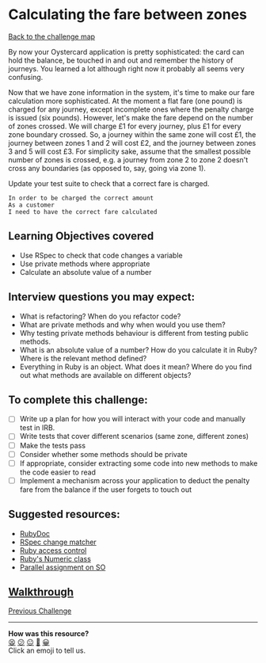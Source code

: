 # Calculating the fare between zones

[Back to the challenge map](README.md)

By now your Oystercard application is pretty sophisticated: the card can hold the balance, be touched in and out and remember the history of journeys. You learned a lot although right now it probably all seems very confusing.

Now that we have zone information in the system, it's time to make our fare calculation more sophisticated. At the moment a flat fare (one pound) is charged for any journey, except incomplete ones where the penalty charge is issued (six pounds). However, let's make the fare depend on the number of zones crossed. We will charge £1  for every journey, plus £1 for every zone boundary crossed. So, a journey within the same zone will cost £1, the journey between zones 1 and 2 will cost £2, and the journey between zones 3 and 5 will cost £3. For simplicity sake, assume that the smallest possible number of zones is crossed, e.g. a journey from zone 2 to zone 2 doesn't cross any boundaries (as opposed to, say, going via zone 1).

Update your test suite to check that a correct fare is charged.

```
In order to be charged the correct amount
As a customer
I need to have the correct fare calculated
```

## Learning Objectives covered
- Use RSpec to check that code changes a variable
- Use private methods where appropriate
- Calculate an absolute value of a number

## Interview questions you may expect:
- What is refactoring? When do you refactor code?
- What are private methods and why when would you use them?
- Why testing private methods behaviour is different from testing public methods.
- What is an absolute value of a number? How do you calculate it in Ruby? Where is the relevant method defined?
- Everything in Ruby is an object. What does it mean? Where do you find out what methods are available on different objects?

## To complete this challenge:
- [ ] Write up a plan for how you will interact with your code and manually test in IRB.
- [ ] Write tests that cover different scenarios (same zone, different zones)
- [ ] Make the tests pass
- [ ] Consider whether some methods should be private
- [ ] If appropriate, consider extracting some code into new methods to make the code easier to read
- [ ] Implement a mechanism across your application to deduct the penalty fare from the balance if the user forgets to touch out

## Suggested resources:
- [RubyDoc](http://ruby-doc.org/core-2.2.2/)
- [RSpec change matcher](https://www.relishapp.com/rspec/rspec-expectations/docs/built-in-matchers/change-matcher)
- [Ruby access control](http://rubylearning.com/satishtalim/ruby_access_control.html)
- [Ruby's Numeric class](http://ruby-doc.org/core-2.2.0/Numeric.html)
- [Parallel assignment on SO](http://stackoverflow.com/questions/2895957/parallel-assignment-operator-in-ruby)

## [Walkthrough](walkthroughs/16_fare_for_zones.md)

[Previous Challenge](15_extracting_journey_log.md) 

<!-- BEGIN GENERATED SECTION DO NOT EDIT -->

---

**How was this resource?**  
[😫](https://airtable.com/shrUJ3t7KLMqVRFKR?prefill_Repository=makersacademy/course&prefill_File=oystercard/16_fare_for_zones.md&prefill_Sentiment=😫) [😕](https://airtable.com/shrUJ3t7KLMqVRFKR?prefill_Repository=makersacademy/course&prefill_File=oystercard/16_fare_for_zones.md&prefill_Sentiment=😕) [😐](https://airtable.com/shrUJ3t7KLMqVRFKR?prefill_Repository=makersacademy/course&prefill_File=oystercard/16_fare_for_zones.md&prefill_Sentiment=😐) [🙂](https://airtable.com/shrUJ3t7KLMqVRFKR?prefill_Repository=makersacademy/course&prefill_File=oystercard/16_fare_for_zones.md&prefill_Sentiment=🙂) [😀](https://airtable.com/shrUJ3t7KLMqVRFKR?prefill_Repository=makersacademy/course&prefill_File=oystercard/16_fare_for_zones.md&prefill_Sentiment=😀)  
Click an emoji to tell us.

<!-- END GENERATED SECTION DO NOT EDIT -->
